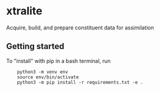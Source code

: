 # xtralite
Acquire, build, and prepare constituent data for assimilation

## Getting started
To "install" with pip in a bash terminal, run

```
    python3 -m venv env
    source env/bin/activate
    python3 -m pip install -r requirements.txt -e .
```
